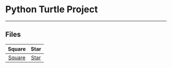# Python Turtle Project
<hr>

## Files
Square | Star  |
:----: | :----:|
[Square](https://github.com/mrprogrammer2938/Turtle-Project/tree/master/File/Square) |[Star](https://github.com/mrprogrammer2938/Turtle-Project/tree/master/File/Star)

<br>
